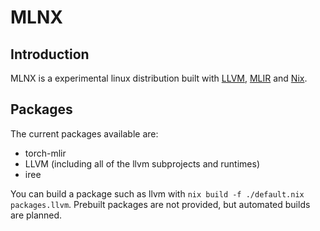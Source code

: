 # MLNX

## Introduction

MLNX is a experimental linux distribution built with [LLVM](https://llvm.org), [MLIR](https://mlir.llvm.org) and [Nix](https://nixos.org).

## Packages

The current packages available are:

- torch-mlir
- LLVM (including all of the llvm subprojects and runtimes)
- iree

You can build a package such as llvm with `nix build -f ./default.nix packages.llvm`.
Prebuilt packages are not provided, but automated builds are planned.

